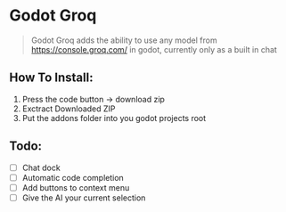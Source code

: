 # Godot Groq
> Godot Groq adds the ability to use any model from https://console.groq.com/ in godot, currently only as a built in chat

## How To Install:
1. Press the code button -> download zip
2. Exctract Downloaded ZIP
3. Put the addons folder into you godot projects root

## Todo:
- [ ] Chat dock
- [ ] Automatic code completion
- [ ] Add buttons to context menu
- [ ] Give the AI your current selection
